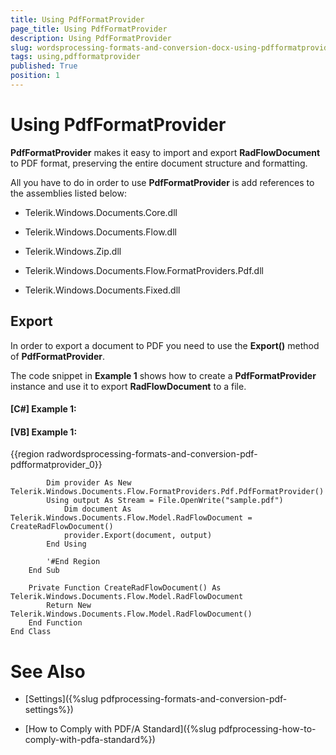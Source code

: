 ```yaml
---
title: Using PdfFormatProvider
page_title: Using PdfFormatProvider
description: Using PdfFormatProvider
slug: wordsprocessing-formats-and-conversion-docx-using-pdfformatprovider
tags: using,pdfformatprovider
published: True
position: 1
---
```


# Using PdfFormatProvider



__PdfFormatProvider__ makes it easy to import and export __RadFlowDocument__ to PDF format,
        preserving the entire document structure and formatting.
      

All you have to do in order to use __PdfFormatProvider__ is add references to the assemblies listed below:
      

* Telerik.Windows.Documents.Core.dll
          

* Telerik.Windows.Documents.Flow.dll
          

* Telerik.Windows.Zip.dll
          

* Telerik.Windows.Documents.Flow.FormatProviders.Pdf.dll
          

* Telerik.Windows.Documents.Fixed.dll
          

## Export

In order to export a document to PDF you need to use the __Export()__ method of __PdfFormatProvider__.
      

The code snippet in __Example 1__ shows how to create a __PdfFormatProvider__ instance and use it to export __RadFlowDocument__ to a file.
      

#### __[C#] Example 1:__





#### __[VB] Example 1:__

{{region radwordsprocessing-formats-and-conversion-pdf-pdfformatprovider_0}}
	
	        Dim provider As New Telerik.Windows.Documents.Flow.FormatProviders.Pdf.PdfFormatProvider()
	        Using output As Stream = File.OpenWrite("sample.pdf")
	            Dim document As Telerik.Windows.Documents.Flow.Model.RadFlowDocument = CreateRadFlowDocument()
	            provider.Export(document, output)
	        End Using
	
	        '#End Region
	    End Sub
	
	    Private Function CreateRadFlowDocument() As Telerik.Windows.Documents.Flow.Model.RadFlowDocument
	        Return New Telerik.Windows.Documents.Flow.Model.RadFlowDocument()
	    End Function
	End Class



# See Also

 * [Settings]({%slug pdfprocessing-formats-and-conversion-pdf-settings%})

 * [How to Comply with PDF/A Standard]({%slug pdfprocessing-how-to-comply-with-pdfa-standard%})
